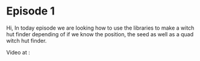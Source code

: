 # Episode 1

Hi, In today episode we are looking how to use the libraries to make a witch hut finder depending of if we know the position, the seed as well as a quad witch hut finder.

Video at :

